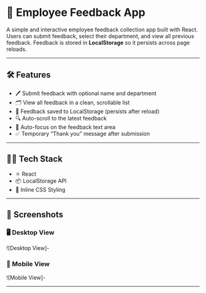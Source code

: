 # 📝 Employee Feedback App

A simple and interactive employee feedback collection app built with React. Users can submit feedback, select their department, and view all previous feedback. Feedback is stored in **LocalStorage** so it persists across page reloads.

---

## 🛠️ Features

- 🖊️ Submit feedback with optional name and department
- 🗂️ View all feedback in a clean, scrollable list
- 💾 Feedback saved to LocalStorage (persists after reload)
- 🔍 Auto-scroll to the latest feedback
- 📌 Auto-focus on the feedback text area
- ✅ Temporary “Thank you” message after submission

---

## 🧑‍💻 Tech Stack

- ⚛️ React
- 📦 LocalStorage API
- 🎨 Inline CSS Styling

---

## 📸 Screenshots

### 🖥️ Desktop View
![Desktop View]-

### 📱 Mobile View
![Mobile View]-


---
